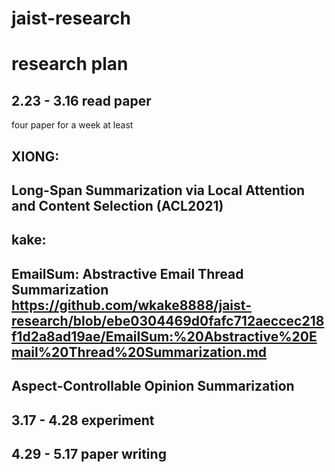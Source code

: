 # jaist-research
research plan
=======
2.23 - 3.16 read paper
------
four paper for a week at least


XIONG: 
------
Long-Span Summarization via Local Attention and Content Selection (ACL2021)
------



kake:
-----
EmailSum: Abstractive Email Thread Summarization\
https://github.com/wkake8888/jaist-research/blob/ebe0304469d0fafc712aeccec218f1d2a8ad19ae/EmailSum:%20Abstractive%20Email%20Thread%20Summarization.md
-------------

Aspect-Controllable Opinion Summarization
-----

3.17 - 4.28 experiment
------------------

4.29 - 5.17 paper writing
-------------------------

